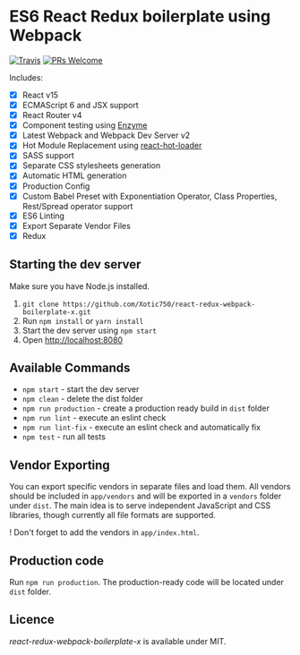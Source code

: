 # ES6 React Redux boilerplate using Webpack

[![Travis](https://img.shields.io/travis/Xotic750/react-redux-webpack-boilerplate-x/master.svg?style=flat-square)](https://travis-ci.org/Xotic750/react-redux-webpack-boilerplate-x) [![PRs Welcome](https://img.shields.io/badge/PRs-welcome-brightgreen.svg?style=flat-square)](http://makeapullrequest.com)

Includes: 

- [x] React v15
- [x] ECMAScript 6 and JSX support
- [x] React Router v4
- [x] Component testing using [Enzyme](https://github.com/airbnb/enzyme)
- [x] Latest Webpack and Webpack Dev Server v2
- [x] Hot Module Replacement using [react-hot-loader](https://github.com/gaearon/react-hot-loader)
- [x] SASS support
- [x] Separate CSS stylesheets generation
- [x] Automatic HTML generation
- [x] Production Config
- [x] Custom Babel Preset with Exponentiation Operator, Class Properties, Rest/Spread operator support 
- [x] ES6 Linting
- [x] Export Separate Vendor Files
- [X] Redux

## Starting the dev server

Make sure you have Node.js installed.

1. `git clone https://github.com/Xotic750/react-redux-webpack-boilerplate-x.git`
2. Run `npm install` or `yarn install`
3. Start the dev server using `npm start`
3. Open [http://localhost:8080](http://localhost:8080)

## Available Commands

- `npm start` - start the dev server
- `npm clean` - delete the dist folder
- `npm run production` - create a production ready build in `dist` folder
- `npm run lint` - execute an eslint check
- `npm run lint-fix` - execute an eslint check and automatically fix
- `npm test` - run all tests

## Vendor Exporting

You can export specific vendors in separate files and load them. All vendors should be included in `app/vendors` and will be exported in a `vendors` folder under `dist`. The main idea is to serve independent JavaScript and CSS libraries, though currently all file formats are supported.

! Don't forget to add the vendors in `app/index.html`.

## Production code

Run `npm run production`. The production-ready code will be located under `dist` folder.

## Licence

_react-redux-webpack-boilerplate-x_ is available under MIT.
